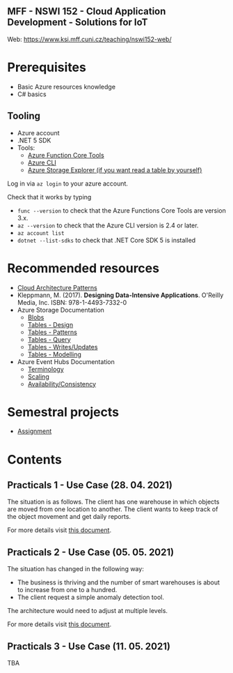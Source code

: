 MFF - NSWI 152 - Cloud Application Development - Solutions for IoT
---

Web: https://www.ksi.mff.cuni.cz/teaching/nswi152-web/

# Prerequisites 

- Basic Azure resources knowledge
- C# basics

## Tooling

- Azure account
- .NET 5 SDK
- Tools:
  - [Azure Function Core Tools](https://docs.microsoft.com/en-us/azure/azure-functions/functions-run-local#v2)
  - [Azure CLI](https://docs.microsoft.com/en-us/cli/azure/install-azure-cli)
  - [Azure Storage Explorer (if you want read a table by yourself)](https://azure.microsoft.com/en-us/features/storage-explorer/)

Log in via `az login` to your azure account.

Check that it works by typing
- `func --version` to check that the Azure Functions Core Tools are version 3.x.
- `az --version` to check that the Azure CLI version is 2.4 or later.
- `az account list` 
- `dotnet --list-sdks` to check that .NET Core SDK 5 is installed

<!-- az account set --subscription <subscriptionId> -->

# Recommended resources

* [Cloud Architecture Patterns](https://docs.microsoft.com/en-us/azure/architecture/patterns/)
* Kleppmann, M. (2017). **Designing Data-Intensive Applications**. O'Reilly Media, Inc. ISBN: 978-1-4493-7332-0 
* Azure Storage Documentation
  * [Blobs](https://azure.microsoft.com/en-us/services/storage/blobs/)
  * [Tables - Design](https://docs.microsoft.com/en-us/azure/storage/tables/table-storage-design-guidelines)
  * [Tables - Patterns](https://docs.microsoft.com/en-us/azure/storage/tables/table-storage-design-patterns)
  * [Tables - Query](https://docs.microsoft.com/en-us/azure/storage/tables/table-storage-design-for-query)
  * [Tables - Writes/Updates](https://docs.microsoft.com/en-us/azure/storage/tables/table-storage-design-for-modification)
  * [Tables - Modelling](https://docs.microsoft.com/en-us/azure/storage/tables/table-storage-design-modeling)
* Azure Event Hubs Documentation
  * [Terminology](https://docs.microsoft.com/en-us/azure/event-hubs/event-hubs-features)
  * [Scaling](https://docs.microsoft.com/en-us/azure/event-hubs/event-hubs-scalability)
  * [Availability/Consistency](https://docs.microsoft.com/en-us/azure/event-hubs/event-hubs-availability-and-consistency?tabs=dotnet)

# Semestral projects

* [Assignment](./docs/assignment.md)

# Contents

## Practicals 1 - Use Case (28. 04. 2021)

The situation is as follows. The client has one warehouse in which objects are moved from one location to another. The client wants to keep track of the object movement and get daily reports. 

For more details visit [this document](./docs/walkthrough_day1.md).

## Practicals 2 - Use Case (05. 05. 2021)

The situation has changed in the following way: 
- The business is thriving and the number of smart warehouses is about to increase from one to a hundred.
- The client request a simple anomaly detection tool.

The architecture would need to adjust at multiple levels.

For more details visit [this document](./docs/walkthrough_day2.md).

## Practicals 3 - Use Case (11. 05. 2021)

TBA
